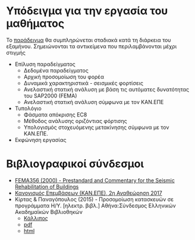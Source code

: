 # Υπόδειγμα για την εργασία του μαθήματος

Το [παράδειγμα](./ΥπόδειγμαΕργασίας.pdf) θα συμπληρώνεται σταδιακά κατά τη διάρκεια του εξαμήνου. Σημειώνονται τα αντικείμενα που περιλαμβάνονται μέχρι στιγμής

- Επίλυση παραδείγματος
   - Δεδομένα παραδείγματος
   - Αρχική προσομοίωση του φορέα
   - Δυναμικά χαρακτηριστικά - σεισμικές φορτίσεις
   - Ανελαστική στατική ανάλυση με βάση τις αυτόματες δυνατότητας του SAP2000 (FEMA)
   - Ανελαστική στατική ανάλυση σύμφωνα με τον ΚΑΝ.ΕΠΕ
- Τυπολόγιο
   - Φάσματα απόκρισης EC8
   - Μέθοδος ανάλυσης οριζόντιας φόρτισης
   - Υπολογισμός στοχευόμενης μετακίνησης σύμφωνα με τον ΚΑΝ.ΕΠΕ.
- Εκφώνηση εργασίας

# Βιβλιογραφικοί σύνδεσμοι

- [FEMA356 (2000) - Prestandard and Commentary for the Seismic Rehabilitation of Buildings](http://www.conservationtech.com/FEMA-publications/FEMA356-2000.pdf)
- [Κανονισμός Επεμβάσεων (ΚΑΝ.ΕΠΕ), 2η Αναθεώρηση 2017](http://www.oasp.gr/userfiles/%CE%9A%CE%91%CE%9D_%CE%95%CE%A0%CE%95__2%CE%B7%20%CE%91%CE%BD%CE%B1%CE%B8%CE%B5%CF%8E%CF%81%CE%B7%CF%83%CE%B7_2017_Final.pdf)
- Κίρτας & Παναγόπουλος (2015) - Προσομοίωση κατασκευών σε προγράμματα Η/Υ. [ηλεκτρ. βιβλ.] Αθήνα:Σύνδεσμος Ελληνικών Ακαδημαϊκών Βιβλιοθηκών 
   - [Κάλλιπος](https://repository.kallipos.gr/handle/11419/1607) 
   - [pdf](https://repository.kallipos.gr/bitstream/11419/1607/1/Numerical_Simulation_of_Structures.pdf)  
   - [html](http://repfiles.kallipos.gr/html_books/1284/chapter_00.html)
